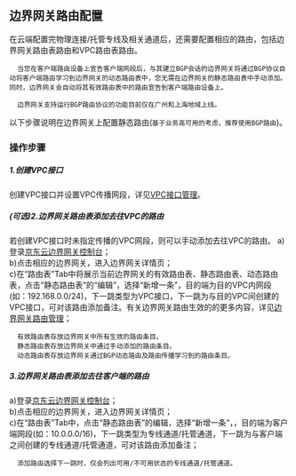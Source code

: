 ## 边界网关路由配置
在云端配置完物理连接/托管专线及相关通道后，还需要配置相应的路由，包括边界网关路由表路由和VPC路由表路由。

```
  当您在客户端路由设备上宣告客户端网段后，与其建立BGP会话的边界网关将通过BGP协议自动将客户端路由学习到边界网关的动态路由表中，您无需在边界网关的静态路由表中手动添加。同时，边界网关会自动将其有效路由表中的路由宣告到客户端路由设备上。

  边界网关支持运行BGP路由协议的功能目前仅在广州和上海地域上线。
```

以下步骤说明在边界网关上配置静态路由(``基于业务高可用的考虑，推荐使用BGP路由``)。

### 操作步骤
##### 1.创建VPC接口
创建VPC接口并设置VPC传播网段，详见[VPC接口管理](../../Operation-Guide/Border-Gateway-Management/VPC-Attachment-Configuration.md)。

##### (可选)2.边界网关路由表添加去往VPC的路由
若创建VPC接口时未指定传播的VPC网段，则可以手动添加去往VPC的路由。
a)登录[京东云边界网关控制台](https://cns-console.jdcloud.com/host/borderGateway/list)；  <br />
b)点击相应的边界网关，进入边界网关详情页；<br />
c)在“路由表”Tab中将展示当前边界网关的有效路由表、静态路由表、动态路由表，点击“静态路由表”的“编辑”，选择“新增一条”，目的端为目的VPC内网段(如：192.168.0.0/24)，下一跳类型为VPC接口，下一跳为与目的VPC间创建的VPC接口，可对该路由添加备注。有关边界网关路由生效的的更多内容，详见[边界网关路由管理](https://docs.jdcloud.com/cn/direct-connection/border-gateway-features)；

```
  有效路由表存放边界网关中所有生效的路由条目。
  静态路由表存放边界网关中通过手动添加的路由条目。
  动态路由表存放边界网关通过BGP动态路由及路由传播学习到的路由条目。
```

##### 3.边界网关路由表添加去往客户端的路由
a)登录[京东云边界网关控制台](https://cns-console.jdcloud.com/host/borderGateway/list)；  <br />
b)点击相应的边界网关，进入边界网关详情页；<br />
c)在“路由表”Tab中，点击“静态路由表”的编辑，选择“新增一条”，，目的端为客户端网段(如：10.0.0.0/16)，下一跳类型为专线通道/托管通道，下一跳为与客户端之间创建的专线通道/托管通道，可对该路由添加备注；

```
  添加路由选择下一跳时，仅会列出可用/不可用状态的专线通道/托管通道。
```
